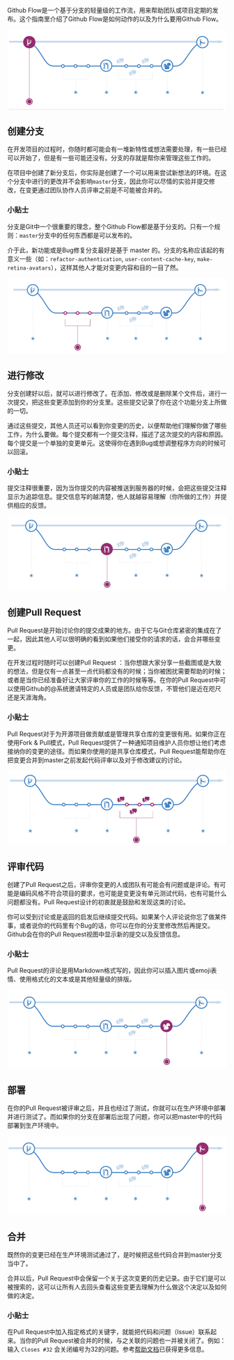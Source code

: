 Github Flow是一个基于分支的轻量级的工作流，用来帮助团队或项目定期的发布。这个指南里介绍了Github Flow是如何动作的以及为什么要用Github Flow。

![创建分支](../asset/create-branch.png)

## 创建分支

在开发项目的过程时，你随时都可能会有一堆新特性或想法需要处理，有一些已经可以开始了，但是有一些可能还没有。分支的存就是帮你来管理这些工作的。

在项目中创建了新分支后，你实际是创建了一个可以用来尝试新想法的环境。在这个分支中进行的更改并不会影响`master`分支，因此你可以尽情的实验并提交修改，在变更通过团队协作人员评审之前是不可能被合并的。

### 小贴士

分支是Git中一个很重要的理念，整个Github Flow都是基于分支的。只有一个规则：`master`分支中的任何东西都是可以发布的。

介于此，新功能或是Bug修复分支最好是基于 master 的。分支的名称应该起的有意义一些（如：`refactor-authentication`, `user-content-cache-key`, `make-retina-avatars`），这样其他人才能对变更内容和目的一目了然。


![进行修改](../asset/add-commits.png)


## 进行修改

分支创建好以后，就可以进行修改了。在添加、修改或是删除某个文件后，进行一次提交，把这些变更添加到你的分支里。这些提交记录了你在这个功能分支上所做的一切。

通过这些提交，其他人员还可以看到你变更的历史，以便帮助他们理解你做了哪些工作，为什么要做。每个提交都有一个提交注释，描述了这次提交的内容和原因。每个提交是一个单独的变更单元。这使得你在遇到Bug或想调整程序方向的时候可以回滚。


### 小贴士

提交注释很重要，因为当你提交的内容被推送到服务器的时候，会把这些提交注释显示为追踪信息。提交信息写的越清楚，他人就越容易理解（你所做的工作）并提供相应的反馈。


![创建Pull Request](../asset/open-a-pull-request.png)


## 创建Pull Request

Pull Request是开始讨论你的提交成果的地方。由于它与Git仓库紧密的集成在了一起，因此其他人可以很明确的看到如果他们接受你的请求的话，会合并哪些变更。

在开发过程时随时可以创建Pull Request ：当你想跟大家分享一些截图或是大致的想法，但是仅有一点甚至一点代码都没有的时候；当你被困扰需要帮助的时候；或者是当你已经准备好让大家评审你的工作的时候等等。在你的Pull Request中可以使用Github的@系统邀请特定的人员或是团队给你反馈，不管他们是近在咫尺还是天涯海角。

### 小贴士

Pull Request对于为开源项目做贡献或是管理共享仓库的变更很有用。如果你正在使用Fork & Pull模式，Pull Request提供了一种通知项目维护人员你想让他们考虑接纳你的变更的途径。而如果你使用的是共享仓库模式，Pull Request能帮助你在把变更合并到master之前发起代码评审以及对于修改建议的讨论。


![评审代码](../asset/discuss-and-review-your-code.png)


## 评审代码

创建了Pull Request之后，评审你变更的人或团队有可能会有问题或是评论。有可能是编码风格不符合项目的要求，也可能是变更没有单元测试代码，也有可能什么问题都没有。Pull Request设计的初衷就是鼓励和发现这类的讨论。

你可以受到讨论或是返回的启发后继续提交代码。如果某个人评论说你忘了做某件事，或者说你的代码里有个Bug的话，你可以在你的分支里修改然后再提交。Github会在你的Pull Request视图中显示新的提交以及反馈信息。

### 小贴士

Pull Request的评论是用Markdown格式写的，因此你可以插入图片或emoji表情、使用格式化的文本或是其他轻量级的排版。


![部署](../asset/deploy.png)

## 部署

在你的Pull Request被评审之后，并且也经过了测试，你就可以在生产环境中部署并进行测试了。而如果你的分支在部署后出现了问题，你可以把master中的代码部署到生产环境中。


![合并](../asset/merge.png)

## 合并

既然你的变更已经在生产环境测试通过了，是时候把这些代码合并到master分支当中了。

合并以后，Pull Request中会保留一个关于这次变更的历史记录。由于它们是可以被搜索的，这可以让所有人去回头查看这些变更去理解为什么做这个决定以及如何做的决定。


### 小贴士

在Pull Request中加入指定格式的关键字，就能把代码和问题（Issue）联系起来。当你的Pull Request被合并的时候，与之关联的问题也一并被关闭了。例如：输入 `Closes #32` 会关闭编号为32的问题。参考[帮助文档](https://help.github.com/articles/closing-issues-via-commit-messages)已获得更多信息。
